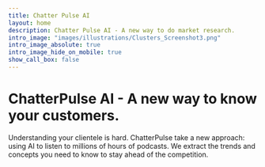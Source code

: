 ```yaml
---
title: Chatter Pulse AI
layout: home
description: Chatter Pulse AI - A new way to do market research.
intro_image: "images/illustrations/Clusters_Screenshot3.png"
intro_image_absolute: true
intro_image_hide_on_mobile: true
show_call_box: false
---
```


# ChatterPulse AI - A new way to know your customers.

Understanding your clientele is hard. ChatterPulse take a new approach: using AI to listen to millions of hours of podcasts. We extract the trends and concepts you need to know to stay ahead of the competition.
